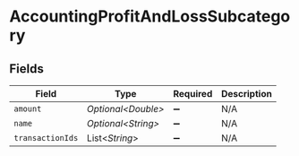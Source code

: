 # AccountingProfitAndLossSubcategory


## Fields

| Field               | Type                | Required            | Description         |
| ------------------- | ------------------- | ------------------- | ------------------- |
| `amount`            | *Optional\<Double>* | :heavy_minus_sign:  | N/A                 |
| `name`              | *Optional\<String>* | :heavy_minus_sign:  | N/A                 |
| `transactionIds`    | List\<*String*>     | :heavy_minus_sign:  | N/A                 |